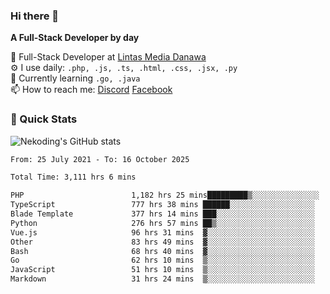 ### Hi there 👋

**A Full-Stack Developer by day**

🔭 Full-Stack Developer at [Lintas Media Danawa](https://www.lintasmediadanawa.com/)  
⚙️ I use daily: `.php, .js, .ts, .html, .css, .jsx, .py`  
🌱 Currently learning `.go, .java`  
📫 How to reach me: [Discord](https://discordapp.com/users/984448732999327766)  [Facebook](https://fb.me/tyvandi)  

### 🚀 Quick Stats  

![Nekoding's GitHub stats](https://github-readme-stats.vercel.app/api?username=nekoding&show_icons=true)

<!--START_SECTION:waka-->

```txt
From: 25 July 2021 - To: 16 October 2025

Total Time: 3,111 hrs 6 mins

PHP                        1,182 hrs 25 mins█████████▒░░░░░░░░░░░░░░░   37.01 %
TypeScript                 777 hrs 38 mins ██████░░░░░░░░░░░░░░░░░░░   24.34 %
Blade Template             377 hrs 14 mins ███░░░░░░░░░░░░░░░░░░░░░░   11.81 %
Python                     276 hrs 57 mins ██▒░░░░░░░░░░░░░░░░░░░░░░   08.67 %
Vue.js                     96 hrs 31 mins  ▓░░░░░░░░░░░░░░░░░░░░░░░░   03.02 %
Other                      83 hrs 49 mins  ▓░░░░░░░░░░░░░░░░░░░░░░░░   02.62 %
Bash                       68 hrs 40 mins  ▓░░░░░░░░░░░░░░░░░░░░░░░░   02.15 %
Go                         62 hrs 10 mins  ▒░░░░░░░░░░░░░░░░░░░░░░░░   01.95 %
JavaScript                 51 hrs 10 mins  ▒░░░░░░░░░░░░░░░░░░░░░░░░   01.60 %
Markdown                   31 hrs 24 mins  ▒░░░░░░░░░░░░░░░░░░░░░░░░   00.98 %
```

<!--END_SECTION:waka-->

<!--
**nekoding/nekoding** is a ✨ _special_ ✨ repository because its `README.md` (this file) appears on your GitHub profile.

Here are some ideas to get you started:

- 🔭 I’m currently working on ...
- 🌱 I’m currently learning ...
- 👯 I’m looking to collaborate on ...
- 🤔 I’m looking for help with ...
- 💬 Ask me about ...
- 📫 How to reach me: ...
- 😄 Pronouns: ...
- ⚡ Fun fact: ...
-->
